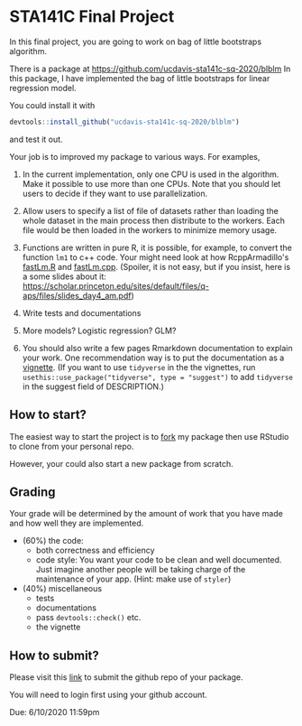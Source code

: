 # STA141C Final Project

In this final project, you are going to work on bag of little bootstraps algorithm.

There is a package at https://github.com/ucdavis-sta141c-sq-2020/blblm
In this package, I have implemented the bag of little bootstraps for linear regression model.

You could install it with
```r
devtools::install_github("ucdavis-sta141c-sq-2020/blblm")
```
and test it out.


Your job is to improved my package to various ways. For examples,


1. In the current implementation, only one CPU is used in the algorithm. Make it possible to use more than one CPUs. Note that you should let users to decide if they want to use parallelization.

1. Allow users to specify a list of file of datasets rather than loading the whole dataset in the main process then distribute to the workers. Each file would be then loaded in the workers to minimize memory usage.

1. Functions are written in pure R, it is possible, for example, to convert the function `lm1` to c++ code. Your might need look at how RcppArmadillo's [fastLm.R](https://github.com/RcppCore/RcppArmadillo/blob/master/R/fastLm.R) and [fastLm.cpp](https://github.com/RcppCore/RcppArmadillo/blob/master/src/fastLm.cpp). (Spoiler, it is not easy, but if you insist, here is a some slides about it: https://scholar.princeton.edu/sites/default/files/q-aps/files/slides_day4_am.pdf)

1. Write tests and documentations

1. More models? Logistic regression? GLM?

1. You should also write a few pages Rmarkdown documentation to explain your work. One recommendation way is to put the documentation as a [vignette](https://r-pkgs.org/vignettes.html). (If you want to use `tidyverse` in the the vignettes, run `usethis::use_package("tidyverse", type = "suggest")` to add `tidyverse` in the suggest field of DESCRIPTION.)

## How to start?

The easiest way to start the project is to [fork](https://help.github.com/en/github/getting-started-with-github/fork-a-repo) my package then use RStudio to clone from your personal repo.

However, your could also start a new package from scratch.

## Grading

Your grade will be determined by the amount of work that you have made and how well they are implemented.

- (60%) the code: 
    - both correctness and efficiency
    - code style: You want your code to be clean and well documented. Just imagine another people will be taking charge of the maintenance of your app. (Hint: make use of `styler`)
- (40%) miscellaneous
    - tests
    - documentations
    - pass `devtools::check()` etc.
    - the vignette


## How to submit?

Please visit this [link](https://submit-guhgays5va-uw.a.run.app/141c/) to submit the github repo of your package.

You will need to login first using your github account.


Due: 6/10/2020 11:59pm
